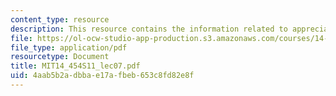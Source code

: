 ```yaml
---
content_type: resource
description: This resource contains the information related to appreciations and overvaluations.
file: https://ol-ocw-studio-app-production.s3.amazonaws.com/courses/14-454-economic-crises-spring-2011/4aab5b2adbbae17afbeb653c8fd82e8f_MIT14_454S11_lec07.pdf
file_type: application/pdf
resourcetype: Document
title: MIT14_454S11_lec07.pdf
uid: 4aab5b2a-dbba-e17a-fbeb-653c8fd82e8f
---
```

